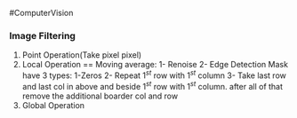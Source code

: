 #ComputerVision 
### Image Filtering
1. Point Operation(Take pixel pixel)
2. Local Operation == Moving average:
1- Renoise
2- Edge Detection
Mask have 3 types:
1-Zeros
2- Repeat $1^{st}$ row with $1^{st}$ column
3- Take last row and last col in above and beside $1^{st}$ row with $1^{st}$ column. 
after all of that remove the additional boarder col and row
4. Global Operation
